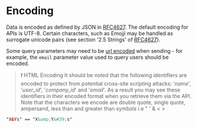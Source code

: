 # Encoding

Data is encoded as defined by JSON in [RFC4627](http://www.ietf.org/rfc/rfc4627.txt). The default encoding for APIs is UTF-8. Certain characters, such as Emojji may be handled as surrogate unicode pairs (see section '2.5 Strings' of [RFC4627](http://www.ietf.org/rfc/rfc4627.txt)).

Some query parameters may need to be [url encoded](http://en.wikipedia.org/wiki/Percent-encoding) when sending - for example, the `email` parameter value used to query users should be encoded.

> ❗️ HTML Encoding
> It should be noted that the following identifiers are encoded to protect from potential cross-site scripting attacks: '_name_', '_user_id_', '_company_id_' and '_email_'. As a result you may see these identifiers in their encoded format when you retrieve them via the API.
> Note that the characters we encode are double quote, single quote, ampersand, less than and greater than symbols i.e " ' & < >

```html
"X&Ys" == "X&amp;Y&#39;s"
```
